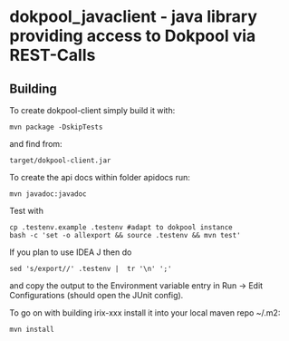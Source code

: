 # dokpool_javaclient - java library providing access to Dokpool via REST-Calls


## Building

To create dokpool-client simply build it with:

    mvn package -DskipTests

and find from:

    target/dokpool-client.jar

To create the api docs within folder apidocs run:

    mvn javadoc:javadoc

Test with

    cp .testenv.example .testenv #adapt to dokpool instance
    bash -c 'set -o allexport && source .testenv && mvn test'

If you plan to use IDEA J then do

    sed 's/export//' .testenv |  tr '\n' ';'

and copy the output to the Environment variable entry in Run -> Edit Configurations (should open the JUnit config).

To go on with building irix-xxx install it into your local maven repo ~/.m2:

    mvn install

